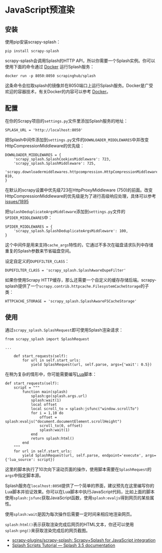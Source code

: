 # JavaScript预渲染

## 安装

使用pip安装scrapy-splash：

`pip install scrapy-splash`

scrapy-splash会调用Splash的HTTP API，所以你需要一个Splash实例。你可以使用下面的命令通过 [Docker](https://www.docker.com/) 运行Splash服务：

`docker run -p 8050:8050 scrapinghub/splash`

这条命令会拉取splash的镜像并在8050端口上运行Splash服务。Docker是广受欢迎的容器技术，有关Docker的内容可以参考 [Docker](https://maotouyingxia.github.io//#docker)。

## 配置

在你的Scrapy项目的`settings.py`文件里添加Splash服务的地址：

`SPLASH_URL = 'http://localhost:8050'`

把Splash中间件添加到`settings.py`文件的`DOWNLOADER_MIDDLEWARES`中并改变HttpCompressionMiddleware的优先级：

```
DOWNLOADER_MIDDLEWARES = {
    'scrapy_splash.SplashCookiesMiddleware': 723,
    'scrapy_splash.SplashMiddleware': 725,
    'scrapy.downloadermiddlewares.httpcompression.HttpCompressionMiddleware': 810,
}
```

在默认的scrapy设置中优先级723在HttpProxyMiddleware (750)的前面。改变HttpCompressionMiddleware的优先级是为了进行高级响应处理，具体可以参考 [issues/1895](https://github.com/scrapy/scrapy/issues/1895)

把`SplashDeduplicateArgsMiddleware`添加到`settings.py`文件的`SPIDER_MIDDLEWARES`中：

```
SPIDER_MIDDLEWARES = {
    'scrapy_splash.SplashDeduplicateArgsMiddleware': 100,
}
```

这个中间件是用来支持`cache_args`特性的，它通过不多次在磁盘请求队列中存储重复的Splash参数来节省磁盘空间。

设定自定义的`DUPEFILTER_CLASS`：

`DUPEFILTER_CLASS = 'scrapy_splash.SplashAwareDupeFilter'`

如果你使用Scrapy HTTP缓存，那么还需要一个自定义的缓存存储后端。scrapy-splash提供了一个`scrapy.contrib.httpcache.FilesystemCacheStorage`的子类：

`HTTPCACHE_STORAGE = 'scrapy_splash.SplashAwareFSCacheStorage'`

## 使用

通过`scrapy_splash.SplashRequest`即可使用Splash渲染请求：

```
from scrapy_splash import SplashRequest

...

    def start_requests(self):
        for url in self.start_urls:
            yield SplashRequest(url, self.parse, args={'wait': 0.5})
```

在稍为复杂的情形中，你可能需要编写[Lua](http://www.lua.org/)脚本：

```
def start_requests(self):
    script = """
        function main(splash)
            splash:go(splash.args.url)
            splash:wait(1)
            local offset
            local scroll_to = splash:jsfunc("window.scrollTo")
            for i = 1,10 do
                offset = splash:evaljs("document.documentElement.scrollHeight")
                scroll_to(0, offset)
                splash:wait(1)
            end
            return splash:html()
        end
    """
    for url in self.start_urls:
        yield SplashRequest(url, self.parse, endpoint='execute', args={'lua_source': script})
```

这里的脚本执行了10次向下滚动页面的操作，使用脚本需要在`SplashRequest`的`args`中指定脚本源。

Splash服务在`localhost:8050`提供了一个简单的界面，建议预先在这里编写你的Lua脚本并验证效果。你可以在Lua脚本中执行JavaScript代码，比如上面的脚本使用`splash:jsfunc`获取JavaScript函数，使用`splash:evaljs`得到网页的某些属性。

使用`splash:wait`是因为每次操作后需要一定时间来相应地渲染网页。

`splash:html()`表示获取渲染完成后网页的HTML文本，你还可以使用`splash:png()`来获取渲染完成后的网页截图。

- [scrapy-plugins/scrapy-splash: Scrapy+Splash for JavaScript integration](https://github.com/scrapy-plugins/scrapy-splash)
- [Splash Scripts Tutorial — Splash 3.5 documentation](https://splash.readthedocs.io/en/latest/scripting-tutorial.html)